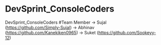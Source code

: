 # DevSprint_ConsoleCoders
DevSprint_ConsoleCoders
#Team Member
-> Sujal (https://github.com/Simply-Sujal)
-> Abhinav (https://github.com/Kanekiken0965)
-> Suket (https://github.com/Sookeyy-12)
